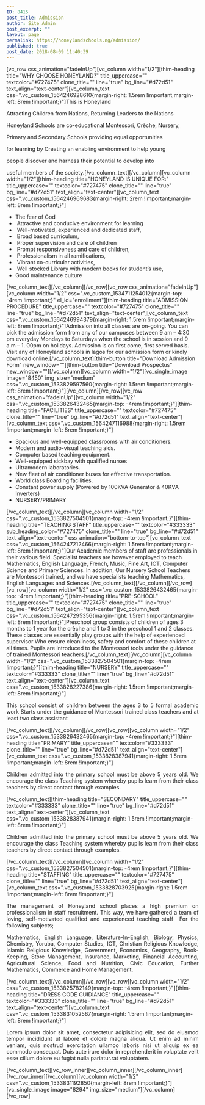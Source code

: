 ```yaml
---
ID: 8415
post_title: Admission
author: Site Admin
post_excerpt: ""
layout: page
permalink: https://honeylandschools.ng/admission/
published: true
post_date: 2018-08-09 11:40:39
---
```

[vc_row css_animation="fadeInUp"][vc_column width="1/2"][thim-heading title="WHY CHOOSE HONEYLAND?" title_uppercase="" textcolor="#727475" clone_title="" line="true" bg_line="#d72d51" text_align="text-center"][vc_column_text css=".vc_custom_1564246928610{margin-right: 1.5rem !important;margin-left: 8rem !important;}"]<span style="font-weight: 400;">This is Honeyland</span>

<span style="font-weight: 400;">Attracting Children from Nations, Returning Leaders to the Nations</span>

<span style="font-weight: 400;">Honeyland Schools are co-educational Montessori, Crèche, Nursery,</span>

<span style="font-weight: 400;">Primary and Secondary Schools providing equal opportunities</span>

<span style="font-weight: 400;">for learning by Creating an enabling environment to help young</span>

<span style="font-weight: 400;">people discover and harness their potential to develop into</span>

<span style="font-weight: 400;">useful members of the society.</span>[/vc_column_text][/vc_column][vc_column width="1/2"][thim-heading title="HONEYLAND IS UNIQUE FOR:" title_uppercase="" textcolor="#727475" clone_title="" line="true" bg_line="#d72d51" text_align="text-center"][vc_column_text css=".vc_custom_1564246969683{margin-right: 2rem !important;margin-left: 8rem !important;}"]
<ul>
 	<li><span style="font-weight: 400;">The fear of God</span></li>
 	<li><span style="font-weight: 400;"> Attractive and conducive environment for learning</span></li>
 	<li><span style="font-weight: 400;"> Well-motivated, experienced and dedicated staff,</span></li>
 	<li><span style="font-weight: 400;"> Broad based curriculum,</span></li>
 	<li><span style="font-weight: 400;"> Proper supervision and care of children</span></li>
 	<li><span style="font-weight: 400;"> Prompt responsiveness and care of children,</span></li>
 	<li><span style="font-weight: 400;"> Professionalism in all ramifications,</span></li>
 	<li><span style="font-weight: 400;"> Vibrant co-curricular activities,</span></li>
 	<li><span style="font-weight: 400;"> Well stocked Library with modern books for student’s use,</span></li>
 	<li><span style="font-weight: 400;">Good maintenance culture</span></li>
</ul>
[/vc_column_text][/vc_column][/vc_row][vc_row css_animation="fadeInUp"][vc_column width="1/2" css=".vc_custom_1534711254012{margin-top: -4rem !important;}" el_id="enrollment"][thim-heading title="ADMISSION PROCEDURE" title_uppercase="" textcolor="#727475" clone_title="" line="true" bg_line="#d72d51" text_align="text-center"][vc_column_text css=".vc_custom_1564246994379{margin-right: 1.5rem !important;margin-left: 8rem !important;}"]<span style="font-weight: 400;">Admission into all classes are on-going. You can pick the admission form from any of our campuses between 9 am – 4:30 pm everyday Mondays to Saturdays when the school is in session and 9 a.m – 1. 00pm on holidays. Admission is on first come, first served basis. Visit any of Honeyland schools in lagos for our admission form or kindly download online.</span>[/vc_column_text][thim-button title="Download Admission Form" new_window=""][thim-button title="Download Prospectus" new_window=""][/vc_column][vc_column width="1/2"][vc_single_image image="8450" img_size="medium" css=".vc_custom_1533829597560{margin-right: 1.5rem !important;margin-left: 8rem !important;}"][/vc_column][/vc_row][vc_row css_animation="fadeInUp"][vc_column width="1/2" css=".vc_custom_1533826432465{margin-top: -4rem !important;}"][thim-heading title="FACILITIES" title_uppercase="" textcolor="#727475" clone_title="" line="true" bg_line="#d72d51" text_align="text-center"][vc_column_text css=".vc_custom_1564247116988{margin-right: 1.5rem !important;margin-left: 8rem !important;}"]
<ul>
 	<li><span style="font-weight: 400;">Spacious and well-equipped classrooms with air conditioners.</span></li>
 	<li><span style="font-weight: 400;">Modern and audio-visual teaching aids.</span></li>
 	<li><span style="font-weight: 400;">Computer based teaching equipment.</span></li>
 	<li><span style="font-weight: 400;">Well-equipped sickbay with qualified nurses</span></li>
 	<li><span style="font-weight: 400;">Ultramodern laboratories.</span></li>
 	<li><span style="font-weight: 400;">New fleet of air conditioner buses for effective transportation.</span></li>
 	<li><span style="font-weight: 400;">World class Boarding facilities.</span></li>
 	<li><span style="font-weight: 400;">Constant power supply (Powered by 100KVA Generator &amp; 40KVA Inverters)</span></li>
 	<li><span style="font-weight: 400;">NURSERY/PRIMARY</span></li>
</ul>
[/vc_column_text][/vc_column][vc_column width="1/2" css=".vc_custom_1533827504501{margin-top: -4rem !important;}"][thim-heading title="TEACHING STAFF" title_uppercase="" textcolor="#333333" sub_heading_color="#727475" clone_title="" line="true" bg_line="#d72d51" text_align="text-center" css_animation="bottom-to-top"][vc_column_text css=".vc_custom_1564247212466{margin-right: 1.5rem !important;margin-left: 8rem !important;}"]<span style="font-weight: 400;">Our Academic members of staff are professionals in their various field. Specialist teachers are however employed to teach Mathematics, English Language, French, Music, Fine Art, ICT, Computer Science and Primary Sciences. In addition, Our Nursery School Teachers are Montessori trained, and we have specialists teaching Mathematics, English Languages and Sciences.</span>[/vc_column_text][/vc_column][/vc_row][vc_row][vc_column width="1/2" css=".vc_custom_1533826432465{margin-top: -4rem !important;}"][thim-heading title="PRE-SCHOOL" title_uppercase="" textcolor="#727475" clone_title="" line="true" bg_line="#d72d51" text_align="text-center"][vc_column_text css=".vc_custom_1564247295356{margin-right: 1.5rem !important;margin-left: 8rem !important;}"]<span style="font-weight: 400;">Preschool group consists of children of ages 3 months to 1 year for the crèche and 1 to 3 in the preschool 1 and 2 classes. These classes are essentially play groups with the help of experienced supervisor Who ensure cleanliness, safety and comfort of these children at all times. Pupils are introduced to the Montessori tools under the guidance of trained Montessori teachers.</span>[/vc_column_text][/vc_column][vc_column width="1/2" css=".vc_custom_1533827504501{margin-top: -4rem !important;}"][thim-heading title="NURSERY" title_uppercase="" textcolor="#333333" clone_title="" line="true" bg_line="#d72d51" text_align="text-center"][vc_column_text css=".vc_custom_1533828227386{margin-right: 1.5rem !important;margin-left: 8rem !important;}"]
<p style="text-align: justify;">This school consist of children between the ages 3 to 5 formal academic work Starts under the guidance of Montessori trained class teachers and at least two class assistant</p>
[/vc_column_text][/vc_column][/vc_row][vc_row][vc_column width="1/2" css=".vc_custom_1533826432465{margin-top: -4rem !important;}"][thim-heading title="PRIMARY" title_uppercase="" textcolor="#333333" clone_title="" line="true" bg_line="#d72d51" text_align="text-center"][vc_column_text css=".vc_custom_1533828387941{margin-right: 1.5rem !important;margin-left: 8rem !important;}"]
<p style="text-align: justify;">Children admitted into the primary school must be above 5 years old. We encourage the class
Teaching system whereby pupils learn from their class teachers by direct contact through examples.</p>
[/vc_column_text][thim-heading title="SECONDARY" title_uppercase="" textcolor="#333333" clone_title="" line="true" bg_line="#d72d51" text_align="text-center"][vc_column_text css=".vc_custom_1533828387941{margin-right: 1.5rem !important;margin-left: 8rem !important;}"]
<p style="text-align: justify;">Children admitted into the primary school must be above 5 years old. We encourage the class
Teaching system whereby pupils learn from their class teachers by direct contact through examples.</p>
[/vc_column_text][/vc_column][vc_column width="1/2" css=".vc_custom_1533827504501{margin-top: -4rem !important;}"][thim-heading title="STAFFING" title_uppercase="" textcolor="#727475" clone_title="" line="true" bg_line="#d72d51" text_align="text-center"][vc_column_text css=".vc_custom_1533828703925{margin-right: 1.5rem !important;margin-left: 8rem !important;}"]
<p style="text-align: justify;">The management of Honeyland school places a high premium on professionalism in staff recruitment. This way, we have gathered a team of loving, self-motivated qualified and experienced teaching staff  For the following subjects;</p>
<p style="text-align: justify;">Mathematics, English Language, Literature-In-English, Biology, Physics, Chemistry, Yoruba, Computer Studies, ICT, Christian Religious Knowledge, Islamic Religious Knowledge, Government, Economics, Geography, Book-Keeping, Store Management, Insurance, Marketing, Financial Accounting, Agricultural Science, Food and Nutrition, Civic Education, Further Mathematics, Commerce and Home Management.</p>
[/vc_column_text][/vc_column][/vc_row][vc_row][vc_column width="1/2" css=".vc_custom_1533825782149{margin-top: -4rem !important;}"][thim-heading title="DRESS CODE GUIDIANCE" title_uppercase="" textcolor="#333333" clone_title="" line="true" bg_line="#d72d51" text_align="text-center"][vc_column_text css=".vc_custom_1533831052567{margin-right: 1.5rem !important;margin-left: 8rem !important;}"]
<p style="text-align: justify;">Lorem ipsum dolor sit amet, consectetur adipisicing elit, sed do eiusmod tempor incididunt ut labore et dolore magna aliqua. Ut enim ad minim veniam, quis nostrud exercitation ullamco laboris nisi ut aliquip ex ea commodo consequat. Duis aute irure dolor in reprehenderit in voluptate velit esse cillum dolore eu fugiat nulla pariatur.rat voluptatem.</p>
[/vc_column_text][vc_row_inner][vc_column_inner][/vc_column_inner][/vc_row_inner][/vc_column][vc_column width="1/2" css=".vc_custom_1533831192850{margin-left: 8rem !important;}"][vc_single_image image="8294" img_size="medium"][/vc_column][/vc_row]